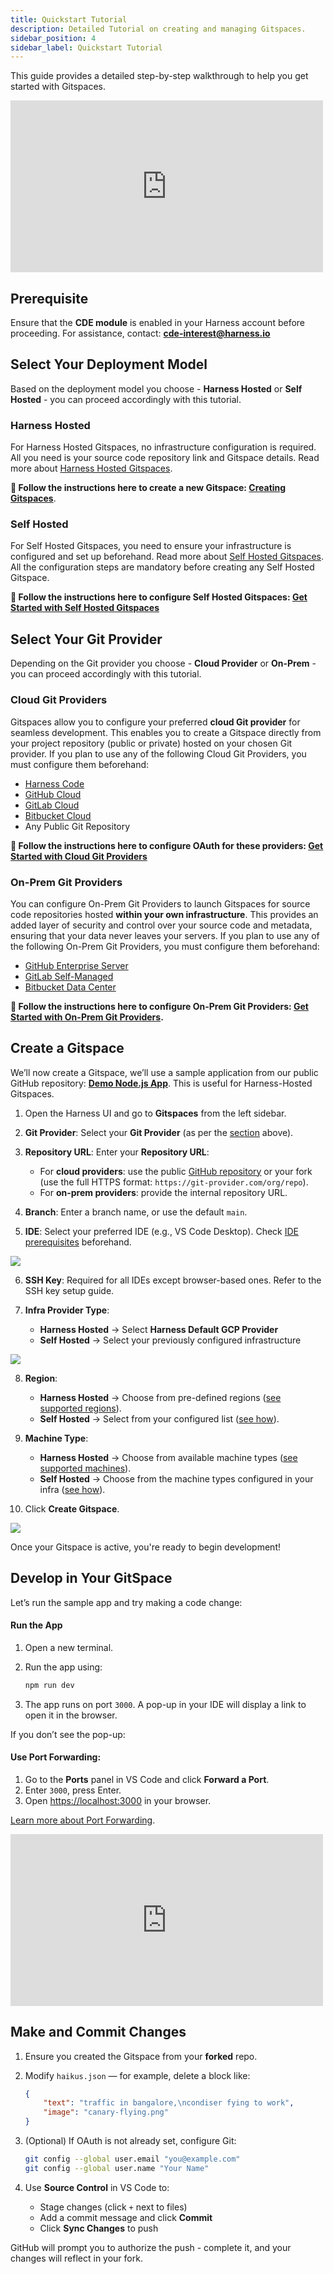 ```yaml
---
title: Quickstart Tutorial
description: Detailed Tutorial on creating and managing Gitspaces. 
sidebar_position: 4
sidebar_label: Quickstart Tutorial
---
```


This guide provides a detailed step-by-step walkthrough to help you get started with Gitspaces.

<iframe width="500" height="275" src="https://www.youtube.com/embed/73eGzg3qs8w?si=ixJHmw7-Y_txspDq" title="YouTube video player" frameborder="0" allow="accelerometer; autoplay; clipboard-write; encrypted-media; gyroscope; picture-in-picture; web-share" referrerpolicy="strict-origin-when-cross-origin" allowfullscreen></iframe>

## Prerequisite

Ensure that the **CDE module** is enabled in your Harness account before proceeding.
For assistance, contact: **[cde-interest@harness.io](mailto:cde-interest@harness.io)**

## Select Your Deployment Model

Based on the deployment model you choose - **Harness Hosted** or **Self Hosted** - you can proceed accordingly with this tutorial.

### Harness Hosted

For Harness Hosted Gitspaces, no infrastructure configuration is required. All you need is your source code repository link and Gitspace details. Read more about [Harness Hosted Gitspaces](/docs/cloud-development-environments/introduction/quickstart-guide.md).

**🔗 Follow the instructions here to create a new Gitspace: [Creating Gitspaces](/docs/cloud-development-environments/introduction/quickstart-tutorial.md#create-a-gitspace)**.

### Self Hosted

For Self Hosted Gitspaces, you need to ensure your infrastructure is configured and set up beforehand. Read more about [Self Hosted Gitspaces](/docs/cloud-development-environments/introduction/self-hosted.md). All the configuration steps are mandatory before creating any Self Hosted Gitspace.

**🔗 Follow the instructions here to configure Self Hosted Gitspaces: [Get Started with Self Hosted Gitspaces](/docs/cloud-development-environments/introduction/self-hosted.md#get-started-with-self-hosted-gitspaces)**

## Select Your Git Provider

Depending on the Git provider you choose - **Cloud Provider** or **On-Prem** - you can proceed accordingly with this tutorial.

### Cloud Git Providers

Gitspaces allow you to configure your preferred **cloud Git provider** for seamless development. This enables you to create a Gitspace directly from your project repository (public or private) hosted on your chosen Git provider.
If you plan to use any of the following Cloud Git Providers, you must configure them beforehand:

* [Harness Code](https://developer.harness.io/docs/code-repository/get-started/overview/)
* [GitHub Cloud](https://docs.github.com/en/get-started/start-your-journey/about-github-and-git)
* [GitLab Cloud](https://about.gitlab.com/)
* [Bitbucket Cloud](https://support.atlassian.com/bitbucket-cloud/docs/get-started-with-bitbucket-cloud/)
* Any Public Git Repository

**🔗 Follow the instructions here to configure OAuth for these providers: [Get Started with Cloud Git Providers](/docs/cloud-development-environments/git-providers/cloud-providers.md)**

### On-Prem Git Providers

You can configure On-Prem Git Providers to launch Gitspaces for source code repositories hosted **within your own infrastructure**. This provides an added layer of security and control over your source code and metadata, ensuring that your data never leaves your servers.
If you plan to use any of the following On-Prem Git Providers, you must configure them beforehand:

* [GitHub Enterprise Server](https://docs.github.com/en/enterprise-server@3.14/admin/overview/about-github-enterprise-server)
* [GitLab Self-Managed](https://docs.gitlab.com/subscriptions/self_managed/)
* [Bitbucket Data Center](https://www.atlassian.com/enterprise/data-center/bitbucket)

**🔗 Follow the instructions here to configure On-Prem Git Providers: [Get Started with On-Prem Git Providers](/docs/cloud-development-environments/git-providers/on-prem-providers.md).**

## Create a Gitspace

We’ll now create a Gitspace, we’ll use a sample application from our public GitHub repository: **[Demo Node.js App](https://github.com/harness-community/demo-repo-nm.git)**. This is useful for Harness-Hosted Gitspaces. 

1. Open the Harness UI and go to **Gitspaces** from the left sidebar.

2. **Git Provider**: Select your **Git Provider** (as per the [section](/docs/cloud-development-environments/introduction/quickstart-tutorial.md#select-your-git-provider) above).

3. **Repository URL**: Enter your **Repository URL**:

   * For **cloud providers**: use the public [GitHub repository](https://github.com/harness-community/demo-repo-nm) or your fork (use the full HTTPS format: `https://git-provider.com/org/repo`).
   * For **on-prem providers**: provide the internal repository URL.

4. **Branch**: Enter a branch name, or use the default `main`.

5. **IDE**: Select your preferred IDE (e.g., VS Code Desktop). Check [IDE prerequisites](/docs/category/ides) beforehand.

![](./static/create-tutorial-1.jpg)

6. **SSH Key**: Required for all IDEs except browser-based ones. Refer to the SSH key setup guide.

7. **Infra Provider Type**:

   * **Harness Hosted** → Select **Harness Default GCP Provider**
   * **Self Hosted** → Select your previously configured infrastructure

![](./static/create-tutorial-2.jpg)

8. **Region**:

   * **Harness Hosted** → Choose from pre-defined regions ([see supported regions](/docs/cloud-development-environments/introduction/whats-supported.md)).
   * **Self Hosted** → Select from your configured list ([see how](/docs/cloud-development-environments/self-hosted-gitspaces/steps/gitspace-infra-ui.md#configure-regions)).

9. **Machine Type**:

   * **Harness Hosted** → Choose from available machine types ([see supported machines](/docs/cloud-development-environments/introduction/whats-supported.md)).
   * **Self Hosted** → Choose from the machine types configured in your infra ([see how](/docs/cloud-development-environments/self-hosted-gitspaces/steps/manage-self-hosted.md#add-machines-in-gitspace-infrastructure)).

10. Click **Create Gitspace**.

![](./static/create-tutorial-3.jpg)

Once your Gitspace is active, you're ready to begin development!

## Develop in Your GitSpace

Let’s run the sample app and try making a code change:

#### Run the App

1. Open a new terminal.
2. Run the app using:

   ```sh
   npm run dev
   ```
3. The app runs on port `3000`. A pop-up in your IDE will display a link to open it in the browser.

If you don’t see the pop-up:

#### Use Port Forwarding:

1. Go to the **Ports** panel in VS Code and click **Forward a Port**.
2. Enter `3000`, press Enter.
3. Open [https://localhost:3000](https://localhost:3000) in your browser.

[Learn more about Port Forwarding](/docs/cloud-development-environments/develop-using-cde/port-forwarding.md).

<iframe width="500" height="275" src="https://www.youtube.com/embed/MGcNbaEOgR4?si=MwhXfbKzAlZbelW-" title="YouTube video player" frameborder="0" allow="accelerometer; autoplay; clipboard-write; encrypted-media; gyroscope; picture-in-picture; web-share" referrerpolicy="strict-origin-when-cross-origin" allowfullscreen></iframe>

## Make and Commit Changes

1. Ensure you created the Gitspace from your **forked** repo.
2. Modify `haikus.json` — for example, delete a block like:

   ```json
   {
       "text": "traffic in bangalore,\ncondiser fying to work",
       "image": "canary-flying.png"
   }
   ```
3. (Optional) If OAuth is not already set, configure Git:

   ```sh
   git config --global user.email "you@example.com"
   git config --global user.name "Your Name"
   ```
4. Use **Source Control** in VS Code to:

   * Stage changes (click `+` next to files)
   * Add a commit message and click **Commit**
   * Click **Sync Changes** to push

GitHub will prompt you to authorize the push - complete it, and your changes will reflect in your fork.

